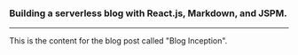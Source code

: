 ### Building a serverless blog with React.js, Markdown, and JSPM.
---
This is the content for the blog post called "Blog Inception".
